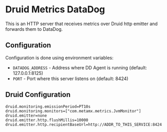 # Druid Metrics DataDog

This is an HTTP server that receives metrics over Druid http emitter and forwards them to DataDog.

## Configuration

Configuration is done using environment variables:
* `DATADOG_ADDRESS` - Address where DD Agent is running (default: 127.0.0.1:8125)
* `PORT` - Port where this server listens on (default: 8424)

## Druid Configuration
```
druid.monitoring.emissionPeriod=PT10s
druid.monitoring.monitors=["com.metamx.metrics.JvmMonitor"]
druid.emitter=none
druid.emitter.http.flushMillis=10000
druid.emitter.http.recipientBaseUrl=http://ADDR_TO_THIS_SERVICE:8424
```
